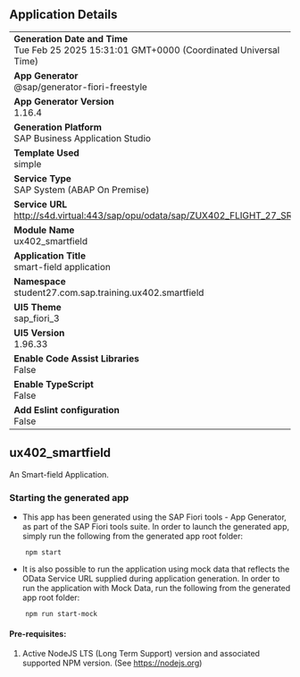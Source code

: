 ## Application Details
|               |
| ------------- |
|**Generation Date and Time**<br>Tue Feb 25 2025 15:31:01 GMT+0000 (Coordinated Universal Time)|
|**App Generator**<br>@sap/generator-fiori-freestyle|
|**App Generator Version**<br>1.16.4|
|**Generation Platform**<br>SAP Business Application Studio|
|**Template Used**<br>simple|
|**Service Type**<br>SAP System (ABAP On Premise)|
|**Service URL**<br>http://s4d.virtual:443/sap/opu/odata/sap/ZUX402_FLIGHT_27_SRV|
|**Module Name**<br>ux402_smartfield|
|**Application Title**<br>smart-field application|
|**Namespace**<br>student27.com.sap.training.ux402.smartfield|
|**UI5 Theme**<br>sap_fiori_3|
|**UI5 Version**<br>1.96.33|
|**Enable Code Assist Libraries**<br>False|
|**Enable TypeScript**<br>False|
|**Add Eslint configuration**<br>False|

## ux402_smartfield

An Smart-field Application.

### Starting the generated app

-   This app has been generated using the SAP Fiori tools - App Generator, as part of the SAP Fiori tools suite.  In order to launch the generated app, simply run the following from the generated app root folder:

```
    npm start
```

- It is also possible to run the application using mock data that reflects the OData Service URL supplied during application generation.  In order to run the application with Mock Data, run the following from the generated app root folder:

```
    npm run start-mock
```

#### Pre-requisites:

1. Active NodeJS LTS (Long Term Support) version and associated supported NPM version.  (See https://nodejs.org)


